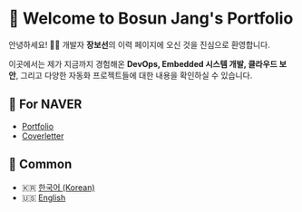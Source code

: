 # 👋 Welcome to Bosun Jang's Portfolio

안녕하세요! 👨‍💻 개발자 **장보선**의 이력 페이지에 오신 것을 진심으로 환영합니다.

이곳에서는 제가 지금까지 경험해온 **DevOps, Embedded 시스템 개발, 클라우드 보안**, 그리고 다양한 자동화 프로젝트들에 대한 내용을 확인하실 수 있습니다.

## 📌 For NAVER
* [Portfolio](./portfolio.md)
* [Coverletter](./naver_be_coverletter.md)

## 📌 Common
* 🇰🇷 [한국어 (Korean)](../kr/README.md)
* 🇺🇸 [English](../en/README.md)
